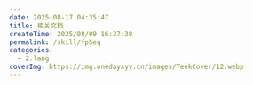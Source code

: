 ```yaml
---
date: 2025-08-17 04:35:47
title: 相关文档
createTime: 2025/08/09 16:37:38
permalink: /skill/fp5eq
categories:
  - 2.lang
coverImg: https://img.onedayxyy.cn/images/TeekCover/12.webp
---
```

